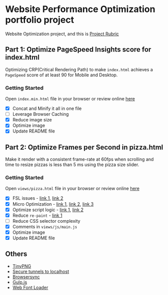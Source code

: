 # Website Performance Optimization portfolio project
Website Optimization project, and this is [Project Rubric](https://review.udacity.com/#!/projects/2735848561/rubric)

## Part 1: Optimize PageSpeed Insights score for index.html
Optimizing CRP(Critical Rendering Path) to make `index.html` achieves a `PageSpeed` score of at least 90 for Mobile and Desktop.

### Getting Started
Open `index.min.html` file in your browser or review online [here](http://jojoee.github.io/frontend-nanodegree-mobile-portfolio/index.min.html)

- [x] Concat and Minify it all in one file
- [ ] Leverage Browser Caching
- [x] Reduce image size
- [x] Optimize image
- [x] Update README file

## Part 2: Optimize Frames per Second in pizza.html
Make it render with a consistent frame-rate at 60fps when scrolling and time to resize pizzas is less than 5 ms using the pizza size slider.

### Getting Started
Open `views/pizza.html` file in your browser or review online [here](http://jojoee.github.io/frontend-nanodegree-mobile-portfolio/views/pizza.html)

- [x] FSL issues - [link 1](https://github.com/jojoee/frontend-nanodegree-mobile-portfolio/blob/master/views/js/main.js#L446-453), [link 2](https://github.com/jojoee/frontend-nanodegree-mobile-portfolio/blob/master/views/js/main.js#L503-504)
- [x] Micro Optimization - [link 1](https://github.com/jojoee/frontend-nanodegree-mobile-portfolio/blob/master/views/js/main.js#L343-357), [link 2](https://github.com/jojoee/frontend-nanodegree-mobile-portfolio/blob/master/views/js/main.js#L442-443), [link 3](https://github.com/jojoee/frontend-nanodegree-mobile-portfolio/blob/master/views/js/main.js#L506-516)
- [x] Optimize script logic - [link 1](https://github.com/jojoee/frontend-nanodegree-mobile-portfolio/blob/master/views/js/main.js#L446-453), [link 2](https://github.com/jojoee/frontend-nanodegree-mobile-portfolio/blob/master/views/js/main.js#L536-553)
- [x] Reduce `re-paint` - [link 1](https://github.com/jojoee/frontend-nanodegree-mobile-portfolio/blob/master/views/css/style.css#L37-49)
- [ ] Reduce CSS selector complexity
- [x] Comments in `views/js/main.js`
- [x] Optimize image
- [x] Update README file

## Others
- [TinyPNG](https://tinypng.com/)
- [Secure tunnels to localhost](https://ngrok.com/)
- [Browsersync](https://www.browsersync.io/docs/gulp/)
- [Gulp.js](http://gulpjs.com/)
- [Web Font Loader](https://github.com/typekit/webfontloader)
